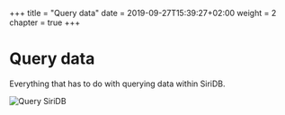 +++
title = "Query data"
date = 2019-09-27T15:39:27+02:00
weight = 2
chapter = true
+++

# Query data

Everything that has to do with querying data within SiriDB.

![Query SiriDB](images/query-siridb.png)
